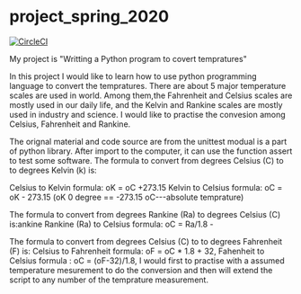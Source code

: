# project_spring_2020

[![CircleCI](https://circleci.com/gh/biof309/project_spring_2020/tree/master.svg?style=shield)](https://circleci.com/gh/biof309/project_spring_2020/tree/master)

My project is "Writting a Python program to covert tempratures"

In this project I would like to learn how to use python programming language to convert the tempratures.
There are about 5 major temperature scales are used in world. Among them,the Fahrenheit and Celsius scales are mostly used in our daily life,
and the Kelvin and Rankine scales are mostly used in industry and science.
I would like to practise the convesion among  Celsius, Fahrenheit and Rankine. 

The orignal material and code source are from 
the unittest modual is a part of  python library. After import to the computer, it can use the function assert to test some software.
The formula to convert from degrees Celsius (C) to to degrees Kelvin (k) is:

Celsius to Kelvin formula: oK = oC +273.15
Kelvin to Celsius formula: oC = oK - 273.15 (oK 0 degree == -273.15 oC---absolute temprature)

The formula to convert from degrees Rankine (Ra) to degrees Celsius (C) is:ankine
Rankine (Ra) to Celsius formula: oC = Ra/1.8 -

The formula to convert from degrees Celsius (C) to to degrees Fahrenheit (F) is:
Celsius to Fahrenheit formula: oF = oC * 1.8 + 32,
Fahenheit to Celsius formula : oC = (oF-32)/1.8,
I would first to practise with a assumed temperature mesurement to do the conversion and then will extend the script to any number of the temprature measurement.
